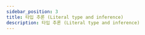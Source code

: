 ```yaml
---
sidebar_position: 3
title: 타입 추론 (Literal type and inference)
description: 타입 추론 (Literal type and inference)
---
```


<head>
  <meta name="title" content="Advanced 학습 | 기초부터 시작하는 타입스크립트" data-rh="true" />
  <meta name="description" content="타입 추론 (Literal type and inference)" data-rh="true" />
  <meta property="og:title" content="Advanced 학습 | 기초부터 시작하는 타입스크립트" data-rh="true" />
  <meta property="og:description" content="타입 추론 (Literal type and inference)" data-rh="true" />
</head>

